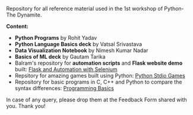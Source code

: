 Repository for all reference material used in the 1st workshop of Python- The Dynamite.

**Content:**
- **Python Programs** by Rohit Yadav
- **Python Language Basics deck** by Vatsal Srivastava
- **Data Visualization Notebook** by Nimesh Kumar Nadar
- **Basics of ML deck** by Gautam Tarika
- Balram's repository for **automation scripts** and **Flask website demo** built: [Flask and Automation with Selenium](http://github.com/imbalram)
- Repsitory for amazing games built using Python: [Python Stdio Games](https://github.com/asweigart/PythonStdioGames)
- Repository for basic programs in C, C++ and Python to compare the syntax differences: [Programming Basics](https://github.com/gautamtarika/Programming_Basics)

In case of any query, please drop them at the Feedback Form shared with you.
Thank you!
